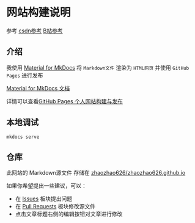 <!--
 * @Descripttion: 
 * @Author: wjz
 * @Date: 2023-08-05 19:45:19
 * @LastEditors: wjz
 * @LastEditTime: 2023-08-25 11:07:06
-->
# 网站构建说明
参考 [csdn参考](https://blog.csdn.net/wjz0626/article/details/132120728?spm=1001.2014.3001.5501)
[B站参考](https://yang-xijie.github.io/BLOG/Markdown/mkdocs-site/)
## 介绍

我使用 [Material for MkDocs](https://github.com/squidfunk/mkdocs-material) 将 `Markdown文件` 渲染为 `HTML网页` 并使用 `GitHub Pages` 进行发布

[Material for MkDocs 文档](https://squidfunk.github.io/mkdocs-material/)

详情可以查看[GitHub Pages 个人网站构建与发布](https://www.bilibili.com/video/BV1hL4y1w72r)

## 本地调试
```
mkdocs serve 
```
## 仓库

此网站的 Markdown源文件 存储在 [zhaozhao626/zhaozhao626.github.io](https://github.com/zhaozhao626/zhaozhao626.github.io)

如果你希望提出一些建议，可以：

- 在 [Issues](https://github.com/zhaozhao626/zhaozhao626.github.io/issues) 板块提出问题
- 在 [Pull Requests](https://github.com/zhaozhao626/zhaozhao626.github.io/pulls) 板块修改源文件
- 点击文章标题右侧的编辑按钮对文章进行修改

